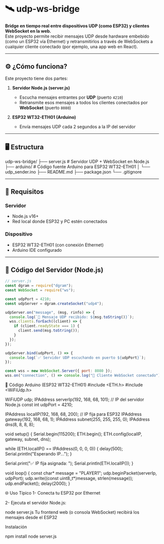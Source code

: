 # 🛰️ udp-ws-bridge

**Bridge en tiempo real entre dispositivos UDP (como ESP32) y clientes WebSocket en la web.**  
Este proyecto permite recibir mensajes UDP desde hardware embebido (como un ESP32 vía Ethernet) y retransmitirlos a través de WebSockets a cualquier cliente conectado (por ejemplo, una app web en React).

---

## ⚙️ ¿Cómo funciona?

Este proyecto tiene dos partes:

1. **Servidor Node.js (server.js)**  
   - Escucha mensajes entrantes por **UDP** (puerto `4210`)
   - Retransmite esos mensajes a todos los clientes conectados por **WebSocket** (puerto `8080`)

2. **ESP32 WT32-ETH01 (Arduino)**  
   - Envía mensajes UDP cada 2 segundos a la IP del servidor

---

## 🖥️ Estructura

udp-ws-bridge/
├── server.js # Servidor UDP + WebSocket en Node.js
├── arduino/ # Código fuente Arduino para ESP32 WT32-ETH01
│ └── udp_sender.ino
├── README.md
├── package.json
└── .gitignore


---

## 🚀 Requisitos

### Servidor
- Node.js v16+
- Red local donde ESP32 y PC estén conectados

### Dispositivo
- ESP32 WT32-ETH01 (con conexión Ethernet)
- Arduino IDE configurado

---

## 📡 Código del Servidor (Node.js)

```js
// server.js
const dgram = require("dgram");
const WebSocket = require("ws");

const udpPort = 4210;
const udpServer = dgram.createSocket("udp4");

udpServer.on("message", (msg, rinfo) => {
  console.log(`📨 Mensaje UDP recibido: ${msg.toString()}`);
  wss.clients.forEach((client) => {
    if (client.readyState === 1) {
      client.send(msg.toString());
    }
  });
});

udpServer.bind(udpPort, () => {
  console.log(`✅ Servidor UDP escuchando en puerto ${udpPort}`);
});

const wss = new WebSocket.Server({ port: 8080 });
wss.on("connection", () => console.log("🧠 Cliente WebSocket conectado"));
````

🤖 Código Arduino (ESP32 WT32-ETH01)
#include <ETH.h>
#include <WiFiUdp.h>

WiFiUDP udp;
IPAddress serverIp(192, 168, 68, 101);  // IP del servidor Node.js
const int udpPort = 4210;

IPAddress localIP(192, 168, 68, 200);   // IP fija para ESP32
IPAddress gateway(192, 168, 68, 1);
IPAddress subnet(255, 255, 255, 0);
IPAddress dns(8, 8, 8, 8);

void setup() {
  Serial.begin(115200);
  ETH.begin();
  ETH.config(localIP, gateway, subnet, dns);

  while (ETH.localIP() == IPAddress(0, 0, 0, 0)) {
    delay(500);
    Serial.println("Esperando IP...");
  }

  Serial.print("✅ IP fija asignada: ");
  Serial.println(ETH.localIP());
}

void loop() {
  const char* message = "PLAYER1";
  udp.beginPacket(serverIp, udpPort);
  udp.write((const uint8_t*)message, strlen(message));
  udp.endPacket();
  delay(2000);
}


🌐 Uso Típico
1- Conecta tu ESP32 por Ethernet

2- Ejecuta el servidor Node.js:


node server.js
Tu frontend web (o consola WebSocket) recibirá los mensajes desde el ESP32

Instalación

npm install
node server.js

